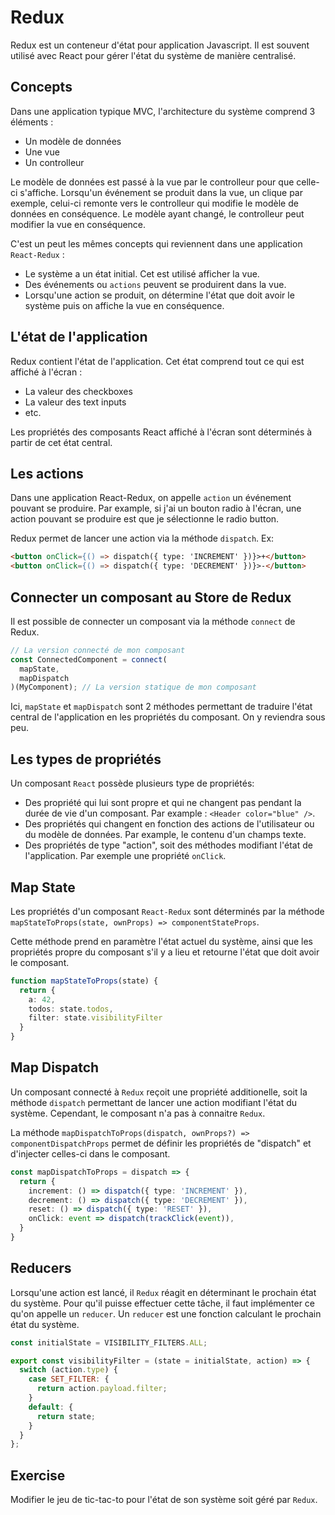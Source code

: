 # Redux

Redux est un conteneur d'état pour application Javascript. Il est souvent utilisé avec React pour gérer l'état du système de manière centralisé.

## Concepts

Dans une application typique MVC, l'architecture du système comprend 3 éléments :

- Un modèle de données
- Une vue
- Un controlleur

Le modèle de données est passé à la vue par le controlleur pour que celle-ci s'affiche.
Lorsqu'un événement se produit dans la vue, un clique par exemple, celui-ci remonte vers le controlleur qui modifie le modèle de données en conséquence. Le modèle ayant changé, le controlleur peut modifier la vue en conséquence.

C'est un peut les mêmes concepts qui reviennent dans une application `React-Redux` :

- Le système a un état initial. Cet est utilisé afficher la vue.
- Des événements ou `actions` peuvent se produirent dans la vue.
- Lorsqu'une action se produit, on détermine l'état que doit avoir le système puis on affiche la vue en conséquence.

## L'état de l'application

Redux contient l'état de l'application. Cet état comprend tout ce qui est affiché à l'écran :

- La valeur des checkboxes
- La valeur des text inputs
- etc.

Les propriétés des composants React affiché à l'écran sont déterminés à partir de cet état central.

## Les actions

Dans une application React-Redux, on appelle `action` un événement pouvant se produire. Par example, si j'ai un bouton radio à l'écran, une action pouvant se produire est que je sélectionne le radio button.

Redux permet de lancer une action via la méthode `dispatch`. Ex:

```HTML
<button onClick={() => dispatch({ type: 'INCREMENT' })}>+</button>
<button onClick={() => dispatch({ type: 'DECREMENT' })}>-</button>
```

## Connecter un composant au Store de Redux

Il est possible de connecter un composant via la méthode `connect` de Redux.

```Typescript
// La version connecté de mon composant
const ConnectedComponent = connect(
  mapState,
  mapDispatch
)(MyComponent); // La version statique de mon composant
```

Ici, `mapState` et `mapDispatch` sont 2 méthodes permettant de traduire l'état central de l'application en les propriétés du composant. On y reviendra sous peu.

## Les types de propriétés

Un composant `React` possède plusieurs type de propriétés:

- Des propriété qui lui sont propre et qui ne changent pas pendant la durée de vie d'un composant. Par example : `<Header color="blue" />`.
- Des propriétés qui changent en fonction des actions de l'utilisateur ou du modèle de données. Par example, le contenu d'un champs texte.
- Des propriétés de type "action", soit des méthodes modifiant l'état de l'application. Par exemple une propriété `onClick`.

## Map State

Les propriétés d'un composant `React-Redux` sont déterminés par la méthode `mapStateToProps(state, ownProps) => componentStateProps`.

Cette méthode prend en paramètre l'état actuel du système, ainsi que les propriétés propre du composant s'il y a lieu et retourne l'état que doit avoir le composant.

```Typescript
function mapStateToProps(state) {
  return {
    a: 42,
    todos: state.todos,
    filter: state.visibilityFilter
  }
}
```

## Map Dispatch

Un composant connecté à `Redux` reçoit une propriété additionelle, soit la méthode `dispatch` permettant de lancer une action modifiant l'état du système. Cependant, le composant n'a pas à connaitre `Redux`.

La méthode `mapDispatchToProps(dispatch, ownProps?) => componentDispatchProps` permet de définir les propriétés de "dispatch" et d'injecter celles-ci dans le composant.

```Typescript
const mapDispatchToProps = dispatch => {
  return {
    increment: () => dispatch({ type: 'INCREMENT' }),
    decrement: () => dispatch({ type: 'DECREMENT' }),
    reset: () => dispatch({ type: 'RESET' }),
    onClick: event => dispatch(trackClick(event)),
  }
}
```

## Reducers

Lorsqu'une action est lancé, il `Redux` réagit en déterminant le prochain état du système. Pour qu'il puisse effectuer cette tâche, il faut implémenter ce qu'on appelle un `reducer`. Un `reducer` est une fonction calculant le prochain état du système.

```javascript
const initialState = VISIBILITY_FILTERS.ALL;

export const visibilityFilter = (state = initialState, action) => {
  switch (action.type) {
    case SET_FILTER: {
      return action.payload.filter;
    }
    default: {
      return state;
    }
  }
};
```

## Exercise

Modifier le jeu de tic-tac-to pour l'état de son système soit géré par `Redux`.